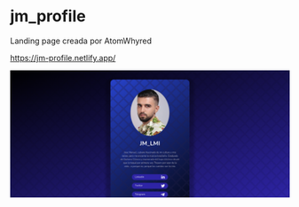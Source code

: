 # jm_profile
Landing page creada por AtomWhyred

https://jm-profile.netlify.app/

<p align="center" width="800">
   <img align="center" width="800" src="https://github.com/atomwhyred/jm_profile/blob/main/JM%20Profile_files/Capture003-JM.png?raw=true" />
